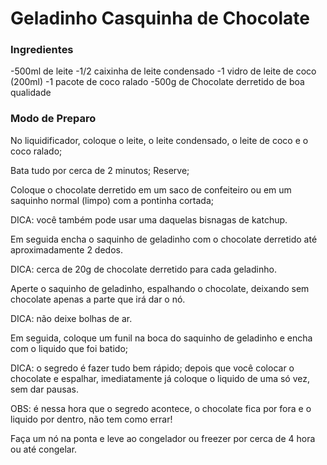 # Geladinho Casquinha de Chocolate

### Ingredientes

-500ml de leite
-1/2 caixinha de leite condensado
-1 vidro de leite de coco (200ml)
-1 pacote de coco ralado
-500g de Chocolate derretido de boa qualidade

### Modo de Preparo

No liquidificador, coloque o leite, o leite condensado, o leite de coco e o coco ralado;

Bata tudo por cerca de 2 minutos; Reserve;

Coloque o chocolate derretido em um saco de confeiteiro ou em um saquinho normal (limpo) com a pontinha cortada;

DICA: você também pode usar uma daquelas bisnagas de katchup.

Em seguida encha o saquinho de geladinho com o chocolate derretido até aproximadamente 2 dedos.

DICA: cerca de 20g de chocolate derretido para cada geladinho.

Aperte o saquinho de geladinho, espalhando o chocolate, deixando sem chocolate apenas a parte que irá dar o nó.

DICA: não deixe bolhas de ar.

Em seguida, coloque um funil na boca do saquinho de geladinho e encha com o liquido que foi batido;

DICA: o segredo é fazer tudo bem rápido; depois que você colocar o chocolate e espalhar, imediatamente já coloque o liquido de uma só vez, sem dar pausas.

OBS: é nessa hora que o segredo acontece, o chocolate fica por fora e o liquido por dentro, não tem como errar!

Faça um nó na ponta e leve ao congelador ou freezer por cerca de 4 hora ou até congelar.